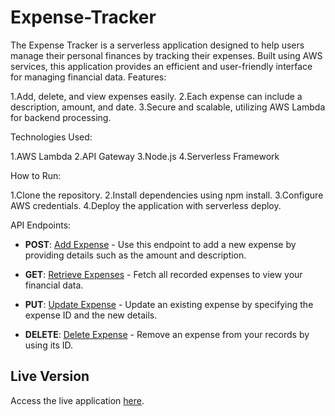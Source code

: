 # Expense-Tracker
The Expense Tracker is a serverless application designed to help users manage their personal finances by tracking their expenses. Built using AWS services, this application provides an efficient and user-friendly interface for managing financial data.
Features:

1.Add, delete, and view expenses easily.
2.Each expense can include a description, amount, and date.
3.Secure and scalable, utilizing AWS Lambda for backend processing.

Technologies Used:

1.AWS Lambda
2.API Gateway
3.Node.js
4.Serverless Framework

How to Run:

1.Clone the repository.
2.Install dependencies using npm install.
3.Configure AWS credentials.
4.Deploy the application with serverless deploy.

API Endpoints:

- **POST**: [Add Expense](https://65dce73iq9.execute-api.us-east-1.amazonaws.com/dev/expenses) - Use this endpoint to add a new expense by providing details such as the amount and description.

- **GET**: [Retrieve Expenses](https://65dce73iq9.execute-api.us-east-1.amazonaws.com/dev/expenses) - Fetch all recorded expenses to view your financial data.
- **PUT**: [Update Expense](https://65dce73iq9.execute-api.us-east-1.amazonaws.com/dev/expenses/{id}) - Update an existing expense by specifying the expense ID and the new details.
- **DELETE**: [Delete Expense](https://65dce73iq9.execute-api.us-east-1.amazonaws.com/dev/expenses/{id}) - Remove an expense from your records by using its ID.


## Live Version
Access the live application [here](https://65dce73iq9.execute-api.us-east-1.amazonaws.com/dev/expenses).


